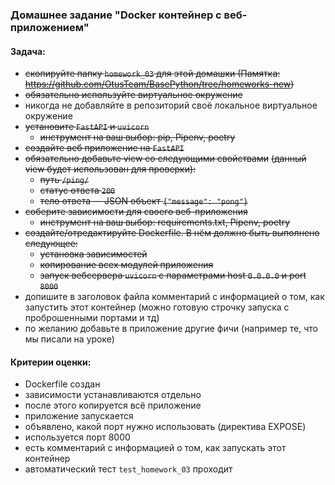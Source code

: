 ### Домашнее задание "Docker контейнер c веб-приложением"
#### Задача:
- ~~скопируйте папку `homework_03` для этой домашки 
  (Памятка: https://github.com/OtusTeam/BasePython/tree/homeworks-new)~~
- ~~обязательно используйте виртуальное окружение~~
- никогда не добавляйте в репозиторий своё локальное виртуальное окружение
- ~~установите `FastAPI` и `uvicorn`~~
    - ~~инструмент на ваш выбор: pip, Pipenv, poetry~~
- ~~создайте веб приложение на `FastAPI`~~
- ~~обязательно добавьте view со следующими свойствами~~
  ~~(данный view будет использован для проверки):~~
    - ~~путь `/ping/`~~
    - ~~статус ответа `200`~~
    - ~~тело ответа — JSON объект `{"message": "pong"}`~~
- ~~соберите зависимости для своего веб-приложения~~
    - ~~инструмент на ваш выбор: requirements.txt, Pipenv, poetry~~
- ~~создайте/отредактируйте Dockerfile. В нём должно быть выполнено следующее:~~
    - ~~установка зависимостей~~
    - ~~копирование всех модулей приложения~~
    - ~~запуск вебсервера `uvicorn` c параметрами host `0.0.0.0` и port `8000`~~
- допишите в заголовок файла комментарий с информацией о том, как запустить этот контейнер 
  (можно готовую строчку запуска с проброшенными портами и тд)
- по желанию добавьте в приложение другие фичи (например те, что мы писали на уроке)
#### Критерии оценки:
- Dockerfile создан
- зависимости устанавливаются отдельно
- после этого копируется всё приложение
- приложение запускается
- объявлено, какой порт нужно использовать (директива EXPOSE)
- используется порт 8000
- есть комментарий с информацией о том, как запускать этот контейнер
- автоматический тест `test_homework_03` проходит